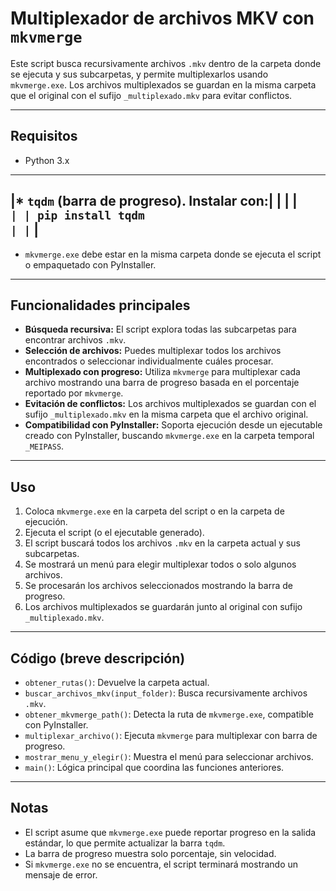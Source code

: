 # Multiplexador de archivos MKV con `mkvmerge`

Este script busca recursivamente archivos `.mkv` dentro de la carpeta donde se ejecuta y sus subcarpetas, y permite multiplexarlos usando `mkvmerge.exe`. Los archivos multiplexados se guardan en la misma carpeta que el original con el sufijo `_multiplexado.mkv` para evitar conflictos.

------------------------------------------------------------------------------------------------------------

## Requisitos

* Python 3.x
_____________________________________________
|* `tqdm` (barra de progreso). Instalar con:|
|                                           |
| ```                                       |
| pip install tqdm                          |
| ```                                       |
---------------------------------------------
* `mkvmerge.exe` debe estar en la misma carpeta donde se ejecuta el script o empaquetado con PyInstaller.

----------------------------------------------------------------------------------------------------------

## Funcionalidades principales

* **Búsqueda recursiva:** El script explora todas las subcarpetas para encontrar archivos `.mkv`.
* **Selección de archivos:** Puedes multiplexar todos los archivos encontrados o seleccionar individualmente cuáles procesar.
* **Multiplexado con progreso:** Utiliza `mkvmerge` para multiplexar cada archivo mostrando una barra de progreso basada en el porcentaje reportado por `mkvmerge`.
* **Evitación de conflictos:** Los archivos multiplexados se guardan con el sufijo `_multiplexado.mkv` en la misma carpeta que el archivo original.
* **Compatibilidad con PyInstaller:** Soporta ejecución desde un ejecutable creado con PyInstaller, buscando `mkvmerge.exe` en la carpeta temporal `_MEIPASS`.

-------------------------------------------------------------------------------------------------------------

## Uso

1. Coloca `mkvmerge.exe` en la carpeta del script o en la carpeta de ejecución.
2. Ejecuta el script (o el ejecutable generado).
3. El script buscará todos los archivos `.mkv` en la carpeta actual y sus subcarpetas.
4. Se mostrará un menú para elegir multiplexar todos o solo algunos archivos.
5. Se procesarán los archivos seleccionados mostrando la barra de progreso.
6. Los archivos multiplexados se guardarán junto al original con sufijo `_multiplexado.mkv`.

-------------------------------------------------------------------------------------------------------------

## Código (breve descripción)

* `obtener_rutas()`: Devuelve la carpeta actual.
* `buscar_archivos_mkv(input_folder)`: Busca recursivamente archivos `.mkv`.
* `obtener_mkvmerge_path()`: Detecta la ruta de `mkvmerge.exe`, compatible con PyInstaller.
* `multiplexar_archivo()`: Ejecuta `mkvmerge` para multiplexar con barra de progreso.
* `mostrar_menu_y_elegir()`: Muestra el menú para seleccionar archivos.
* `main()`: Lógica principal que coordina las funciones anteriores.

-------------------------------------------------------------------------------------------------------------

## Notas

* El script asume que `mkvmerge.exe` puede reportar progreso en la salida estándar, lo que permite actualizar la barra `tqdm`.
* La barra de progreso muestra solo porcentaje, sin velocidad.
* Si `mkvmerge.exe` no se encuentra, el script terminará mostrando un mensaje de error.